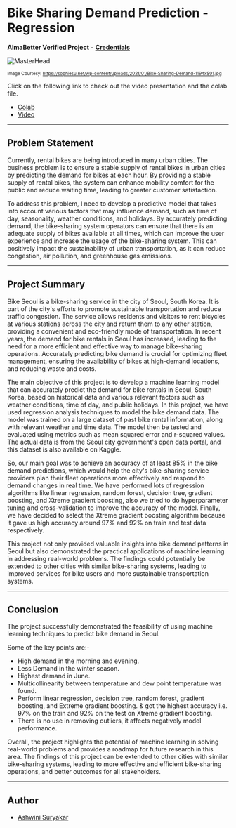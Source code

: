 # Bike Sharing Demand Prediction - Regression

**AlmaBetter Verified Project** - [**Credentials**]()

![MasterHead](https://sophiesu.net/wp-content/uploads/2021/01/Bike-Sharing-Demand-1194x501.jpg)

<font size="1">Image Courtesy: https://sophiesu.net/wp-content/uploads/2021/01/Bike-Sharing-Demand-1194x501.jpg</font>

Click on the following link to check out the video presentation and the colab file.
- [Colab](https://colab.research.google.com/drive/1E58FK3qm8r7qmzEzLlLl9OudgRqI0FEg)
- [Video]()


---
## Problem Statement

Currently, rental bikes are being introduced in many urban cities. The business problem is to ensure a stable supply of rental bikes in urban cities by predicting the demand for bikes at each hour. By providing a stable supply of rental bikes, the system can enhance mobility comfort for the public and reduce waiting time, leading to greater customer satisfaction.

To address this problem, I need to develop a predictive model that takes into account various factors that may influence demand, such as time of day, seasonality, weather conditions, and holidays. By accurately predicting demand, the bike-sharing system operators can ensure that there is an adequate supply of bikes available at all times, which can improve the user experience and increase the usage of the bike-sharing system. This can positively impact the sustainability of urban transportation, as it can reduce congestion, air pollution, and greenhouse gas emissions.

---
## Project Summary

Bike Seoul is a bike-sharing service in the city of Seoul, South Korea. It is part of the city's efforts to promote sustainable transportation and reduce traffic congestion. The service allows residents and visitors to rent bicycles at various stations across the city and return them to any other station, providing a convenient and eco-friendly mode of transportation. In recent years, the demand for bike rentals in Seoul has increased, leading to the need for a more efficient and effective way to manage bike-sharing operations. Accurately predicting bike demand is crucial for optimizing fleet management, ensuring the availability of bikes at high-demand locations, and reducing waste and costs.

The main objective of this project is to develop a machine learning model that can accurately predict the demand for bike rentals in Seoul, South Korea, based on historical data and various relevant factors such as weather conditions, time of day, and public holidays. In this project, we have used regression analysis techniques to model the bike demand data. The model was trained on a large dataset of past bike rental information, along with relevant weather and time data. The model then be tested and evaluated using metrics such as mean squared error and r-squared values. The actual data is from the Seoul city government's open data portal, and this dataset is also available on Kaggle.

So, our main goal was to achieve an accuracy of at least 85% in the bike demand predictions, which would help the city's bike-sharing service providers plan their fleet operations more effectively and respond to demand changes in real time. We have performed lots of regression algorithms like linear regression, random forest, decision tree, gradient boosting, and Xtreme gradient boosting, also we tried to do hyperparameter tuning and cross-validation to improve the accuracy of the model. Finally, we have decided to select the Xtreme gradient boosting algorithm because it gave us high accuracy around 97% and 92% on train and test data respectively.

This project not only provided valuable insights into bike demand patterns in Seoul but also demonstrated the practical applications of machine learning in addressing real-world problems. The findings could potentially be extended to other cities with similar bike-sharing systems, leading to improved services for bike users and more sustainable transportation systems.

---
## Conclusion

The project successfully demonstrated the feasibility of using machine learning techniques to predict bike demand in Seoul.

Some of the key points are:-

- High demand in the morning and evening.
- Less Demand in the winter season.
- Highest demand in June.
- Multicollinearity between temperature and dew point temperature was found.
- Perform linear regression, decision tree, random forest, gradient boosting, and Extreme gradient boosting. & got the highest accuracy i.e. 97% on the train and 92% on the test on Xtreme gradient boosting.
- There is no use in removing outliers, it affects negatively model performance.

Overall, the project highlights the potential of machine learning in solving real-world problems and provides a roadmap for future research in this area. The findings of this project can be extended to other cities with similar bike-sharing systems, leading to more effective and efficient bike-sharing operations, and better outcomes for all stakeholders.

---

## Author

- [Ashwini Suryakar](https://www.linkedin.com/in/ashwini-suryakar-b4b68523a/)
